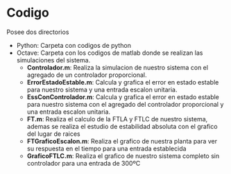 # Codigo
Posee dos directorios
- Python: Carpeta con codigos de python
- Octave: Carpeta con los codigos de matlab donde se realizan las simulaciones del sistema.
  - **Controlador.m**: Realiza la simulacion de nuestro sistema con el agregado de un controlador proporcional.
  - **ErrorEstadoEstable.m**: Calcula y grafica el error en estado estable para nuestro sistema y una entrada escalon unitaria.
  - **EssConControlador.m**: Calcula y grafica el error en estado estable para nuestro sistema con el agregado del controlador proporcional y una entrada escalon unitaria.
  - **FT.m**: Realiza el calculo de la FTLA y FTLC de nuestro sistema, ademas se realiza el estudio de estabilidad absoluta con el grafico del lugar de raices
  - **FTGraficoEscalon.m**: Realiza el grafico de nuestra planta para ver su respuesta en el tiempo para una entrada establecida 
  - **GraficoFTLC.m**: Realiza el grafico de nuestro sistema completo sin controlador para una entrada de 300ºC
